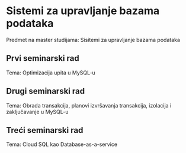 # Sistemi za upravljanje bazama podataka
Predmet na master studijama: Sisitemi za upravljanje bazama podataka

## Prvi seminarski rad
Tema: Optimizacija upita u MySQL-u

## Drugi seminarski rad
Tema: Obrada transakcija, planovi izvršavanja transakcija, izolacija i zaključavanje u MySQL-u

## Treći seminarski rad
Tema: Cloud SQL kao Database-as-a-service 
